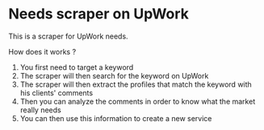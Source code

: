 # Needs scraper on UpWork

This is a scraper for UpWork needs.

How does it works ?

1. You first need to target a keyword
2. The scraper will then search for the keyword on UpWork
3. The scraper will then extract the profiles that match the keyword with his clients' comments
4. Then you can analyze the comments in order to know what the market really needs
5. You can then use this information to create a new service

